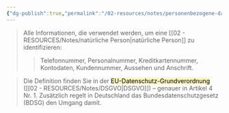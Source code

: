 ```yaml
---
{"dg-publish":true,"permalink":"/02-resources/notes/personenbezogene-daten/","tags":["GFN/prüfungsrelevant/AP1"],"noteIcon":"","updated":"2025-07-12T13:31:41.311+02:00"}
---
```


>Alle Informationen, die verwendet werden, um eine [[02 - RESOURCES/Notes/natürliche Person\|natürliche Person]] zu identifizieren:  
>>Telefonnummer, Personalnummer, Kreditkartennummer, Kontodaten, Kundennummer, Aussehen und Anschrift.

>Die Definition finden Sie in der <mark style="background: #FFF3A3A6;">EU-Datenschutz-Grundverordnung </mark>([[02 - RESOURCES/Notes/DSGVO\|DSGVO]]) – genauer in Artikel 4 Nr. 1. Zusätzlich regelt in Deutschland das Bundesdatenschutzgesetz (BDSG) den Umgang damit.